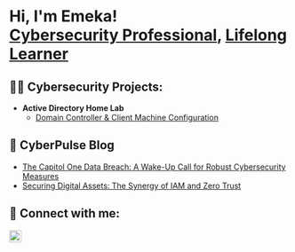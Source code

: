 <h1>Hi, I'm Emeka! <br/><a href="https://github.com/emeka789">Cybersecurity Professional</a>, <a href="https://www.linkedin.com/in/emeka-chikwekwem-47106b185/">Lifelong Learner</a></h1>

<h2>👨‍💻 Cybersecurity Projects:</h2>

- <b>Active Directory Home Lab </b>
  - [Domain Controller & Client Machine Configuration](https://github.com/emeka789/ActiveDirectoryHL/tree/main)

<h2>📄 CyberPulse Blog</h2>

- [The Capitol One Data Breach: A Wake-Up Call for Robust Cybersecurity Measures](https://emekacyber.azurewebsites.net/)
- [Securing Digital Assets: The Synergy of IAM and Zero Trust](https://emekacyber.azurewebsites.net/)

<h2> 🤳 Connect with me:</h2>

[<img align="left" alt="EmekaChikwekwem | LinkedIn" width="22px" src="https://cdn.jsdelivr.net/npm/simple-icons@v3/icons/linkedin.svg" />][linkedin]

[linkedin]: https://www.linkedin.com/in/emeka-chikwekwem-47106b185/

